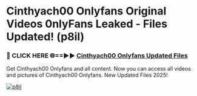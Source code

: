 # Cinthyach00 Onlyfans Original Videos 0nlyFans Leaked - Files Updated! (p8il)

<h3>🔴 CLICK HERE 🌐==►► <a href="https://tinyurl.com/ehrbuxhb" rel="nofollow">Cinthyach00 Onlyfans Updated Files</a></h3>

Get Cinthyach00 Onlyfans and all content. Now you can access all videos and pictures of Cinthyach00 Onlyfans. New Updated Files 2025!

[![p8il](https://i.imgur.com/lVYEuWS.gif)](https://tinyurl.com/ehrbuxhb)
